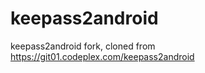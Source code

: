 keepass2android
===============

keepass2android fork, cloned from https://git01.codeplex.com/keepass2android
